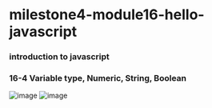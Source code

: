 # milestone4-module16-hello-javascript
### introduction to javascript

### 16-4 Variable type, Numeric, String, Boolean


![image](https://user-images.githubusercontent.com/51745662/182011235-81b141e7-35f4-427b-a1a6-5535320f1757.png)
![image](https://user-images.githubusercontent.com/51745662/182011634-d63a199e-e668-40a7-b2e5-dfc28a97d694.png)
